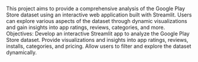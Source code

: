 This project aims to provide a comprehensive analysis of the Google Play Store dataset using an interactive web application built with Streamlit. Users can explore various aspects of the dataset through dynamic visualizations and gain insights into app ratings, reviews, categories, and more. Objectives: Develop an interactive Streamlit app to analyze the Google Play Store dataset. Provide visualizations and insights into app ratings, reviews, installs, categories, and pricing. Allow users to filter and explore the dataset dynamically.
